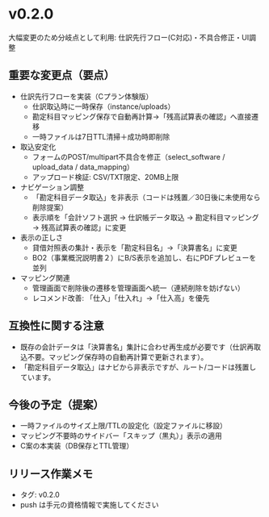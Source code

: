 # v0.2.0

大幅変更のため分岐点として利用: 仕訳先行フロー(C対応)・不具合修正・UI調整

## 重要な変更点（要点）
- 仕訳先行フローを実装（Cプラン体験版）
  - 仕訳取込時に一時保存（instance/uploads）
  - 勘定科目マッピング保存で自動再計算→「残高試算表の確認」へ直接遷移
  - 一時ファイルは7日TTL清掃＋成功時即削除
- 取込安定化
  - フォームのPOST/multipart不具合を修正（select_software / upload_data / data_mapping）
  - アップロード検証: CSV/TXT限定、20MB上限
- ナビゲーション調整
  - 「勘定科目データ取込」を非表示（コードは残置／30日後に未使用なら削除提案）
  - 表示順を「会計ソフト選択 → 仕訳帳データ取込 → 勘定科目マッピング → 残高試算表の確認」に変更
- 表示の正しさ
  - 貸借対照表の集計・表示を「勘定科目名」→「決算書名」に変更
  - BO2（事業概況説明書２）にB/S表示を追加し、右にPDFプレビューを並列
- マッピング関連
  - 管理画面で削除後の遷移を管理画面へ統一（連続削除を妨げない）
  - レコメンド改善: 「仕入」「仕入れ」→「仕入高」を優先

## 互換性に関する注意
- 既存の会計データは「決算書名」集計に合わせ再生成が必要です（仕訳再取込不要。マッピング保存時の自動再計算で更新されます）。
- 「勘定科目データ取込」はナビから非表示ですが、ルート/コードは残置しています。

## 今後の予定（提案）
- 一時ファイルのサイズ上限/TTLの設定化（設定ファイルに移設）
- マッピング不要時のサイドバー「スキップ（黒丸）」表示の適用
- C案の本実装（DB保存とTTL管理）

## リリース作業メモ
- タグ: v0.2.0
- push は手元の資格情報で実施してください
